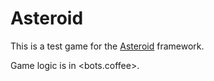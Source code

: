 # Asteroid

This is a test game for the [Asteroid](http://asteroid.pw) framework.

Game logic is in <bots.coffee>.
